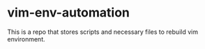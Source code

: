 # vim-env-automation
This is a repo that stores scripts and necessary files to rebuild vim environment.
